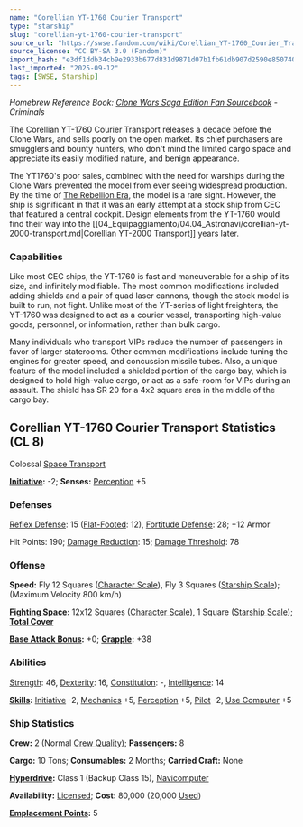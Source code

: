 ```yaml
---
name: "Corellian YT-1760 Courier Transport"
type: "starship"
slug: "corellian-yt-1760-courier-transport"
source_url: "https://swse.fandom.com/wiki/Corellian_YT-1760_Courier_Transport"
source_license: "CC BY-SA 3.0 (Fandom)"
import_hash: "e3df1ddb34cb9e2933b677d831d9871d07b1fb61db907d2590e850740fc0596e"
last_imported: "2025-09-12"
tags: [SWSE, Starship]
---
```

*Homebrew Reference Book: [Clone Wars Saga Edition Fan Sourcebook](https://swse.fandom.com/wiki/Clone_Wars_Saga_Edition_Fan_Sourcebook) - Criminals*

The Corellian YT-1760 Courier Transport releases a decade before the Clone Wars, and sells poorly on the open market. Its chief purchasers are smugglers and bounty hunters, who don't mind the limited cargo space and appreciate its easily modified nature, and benign appearance.

The YT1760's poor sales, combined with the need for warships during the Clone Wars prevented the model from ever seeing widespread production. By the time of [The Rebellion Era](https://swse.fandom.com/wiki/The_Rebellion_Era), the model is a rare sight. However, the ship is significant in that it was an early attempt at a stock ship from CEC that featured a central cockpit. Design elements from the YT-1760 would find their way into the [[04_Equipaggiamento/04.04_Astronavi/corellian-yt-2000-transport.md|Corellian YT-2000 Transport]] years later.
### Capabilities
Like most CEC ships, the YT-1760 is fast and maneuverable for a ship of its size, and infinitely modifiable. The most common modifications included adding shields and a pair of quad laser cannons, though the stock model is built to run, not fight. Unlike most of the YT-series of light freighters, the YT-1760 was designed to act as a courier vessel, transporting high-value goods, personnel, or information, rather than bulk cargo.

Many individuals who transport VIPs reduce the number of passengers in favor of larger staterooms. Other common modifications include tuning the engines for greater speed, and concussion missile tubes. Also, a unique feature of the model included a shielded portion of the cargo bay, which is designed to hold high-value cargo, or act as a safe-room for VIPs during an assault. The shield has SR 20 for a 4x2 square area in the middle of the cargo bay.
## Corellian YT-1760 Courier Transport Statistics (CL 8)
Colossal [Space Transport](https://swse.fandom.com/wiki/Space_Transport)

**[Initiative](https://swse.fandom.com/wiki/Initiative):** -2; **Senses:** [Perception](https://swse.fandom.com/wiki/Perception) +5
### Defenses
[Reflex Defense](https://swse.fandom.com/wiki/Reflex_Defense_(Vehicles)): 15 ([Flat-Footed](https://swse.fandom.com/wiki/Flat-Footed): 12), [Fortitude Defense](https://swse.fandom.com/wiki/Fortitude_Defense_(Vehicles)): 28; +12 Armor

Hit Points: 190; [Damage Reduction](https://swse.fandom.com/wiki/Damage_Reduction): 15; [Damage Threshold](https://swse.fandom.com/wiki/Damage_Threshold_(Vehicles)): 78
### Offense
**Speed:** Fly 12 Squares ([Character Scale](https://swse.fandom.com/wiki/Character_Scale)), Fly 3 Squares ([Starship Scale](https://swse.fandom.com/wiki/Starship_Scale)); (Maximum Velocity 800 km/h)

**[Fighting Space](https://swse.fandom.com/wiki/Fighting_Space):** 12x12 Squares ([Character Scale](https://swse.fandom.com/wiki/Character_Scale)), 1 Square ([Starship Scale](https://swse.fandom.com/wiki/Starship_Scale)); **[Total Cover](https://swse.fandom.com/wiki/Total_Cover)**

**[Base Attack Bonus](https://swse.fandom.com/wiki/Base_Attack_Bonus):** +0; **[Grapple](https://swse.fandom.com/wiki/Grapple):** +38
### Abilities
[Strength](https://swse.fandom.com/wiki/Strength): 46, [Dexterity](https://swse.fandom.com/wiki/Dexterity): 16, [Constitution](https://swse.fandom.com/wiki/Constitution): -, [Intelligence](https://swse.fandom.com/wiki/Intelligence): 14

**[Skills](https://swse.fandom.com/wiki/Skills):** [Initiative](https://swse.fandom.com/wiki/Initiative) -2, [Mechanics](https://swse.fandom.com/wiki/Mechanics) +5, [Perception](https://swse.fandom.com/wiki/Perception) +5, [Pilot](https://swse.fandom.com/wiki/Pilot) -2, [Use Computer](https://swse.fandom.com/wiki/Use_Computer) +5
### Ship Statistics
**Crew:** 2 (Normal [Crew Quality](https://swse.fandom.com/wiki/Crew_Quality)); **Passengers:** 8

**Cargo:** 10 Tons; **Consumables:** 2 Months; **Carried Craft:** None

**[Hyperdrive](https://swse.fandom.com/wiki/Hyperdrive):** Class 1 (Backup Class 15), [Navicomputer](https://swse.fandom.com/wiki/Navicomputer)

**Availability:** [Licensed](https://swse.fandom.com/wiki/Licensed); **Cost:** 80,000 (20,000 [Used](https://swse.fandom.com/wiki/Used))

**[Emplacement Points](https://swse.fandom.com/wiki/Emplacement_Points):** 5